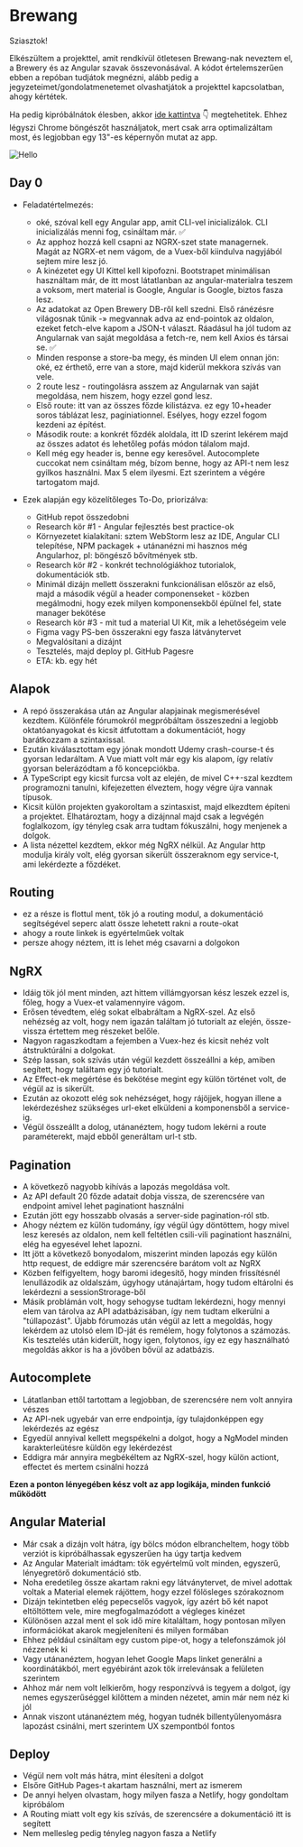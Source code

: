 # Brewang

Sziasztok!

Elkészültem a projekttel, amit rendkívül ötletesen Brewang-nak neveztem el, a Brewery és az Angular szavak összevonásával. A kódot értelemszerűen ebben a repóban tudjátok megnézni, alább pedig a jegyzeteimet/gondolatmenetemet olvashatjátok a projekttel kapcsolatban, ahogy kértétek.

Ha pedig kipróbálnátok élesben, akkor [ide kattintva](https://brewang.netlify.com/) 👇  megtehetitek. Ehhez légyszi Chrome böngészőt használjatok, mert csak arra optimalizáltam most, és legjobban egy 13"-es képernyőn mutat az app.

![Hello](https://i.imgur.com/OTrzitL.png)

## Day 0

* Feladatértelmezés:
    * oké, szóval kell egy Angular app, amit CLI-vel inicializálok. CLI inicializálás menni fog, csináltam már. ✅
    * Az apphoz hozzá kell csapni az NGRX-szet state managernek. Magát az NGRX-et nem vágom, de a Vuex-ből kiindulva nagyjából sejtem mire lesz jó. 
    * A kinézetet egy UI Kittel kell kipofozni. Bootstrapet minimálisan használtam már, de itt most látatlanban az angular-materialra teszem a voksom, mert material is Google, Angular is Google, biztos fasza lesz.
    * Az adatokat az Open Brewery DB-ről kell szedni. Első ránézésre világosnak tűnik -» megvannak adva az end-pointok az oldalon, ezeket fetch-elve kapom a JSON-t választ. Ráadásul ha jól tudom az Angularnak van saját megoldása a fetch-re, nem kell Axios és társai se. ✅
    * Minden response a store-ba megy, és minden UI elem onnan jön: oké, ez érthető, erre van a store, majd kiderül mekkora szívás van vele.
    * 2 route lesz - routingolásra asszem az Angularnak van saját megoldása, nem hiszem, hogy ezzel gond lesz.
    * Első route: itt van az összes főzde kilistázva. ez egy 10+header soros táblázat lesz, paginiationnel. Esélyes, hogy ezzel fogom kezdeni az építést.
    * Második route: a konkrét főzdék aloldala, itt ID szerint lekérem majd az összes adatot és lehetőleg pofás módon tálalom majd.
    * Kell még egy header is, benne egy keresővel. Autocomplete cuccokat nem csináltam még, bízom benne, hogy az API-t nem lesz gyilkos használni. Max 5 elem ilyesmi. Ezt szerintem a végére tartogatom majd.
    
* Ezek alapján egy közelítőleges To-Do, priorizálva:
    * GitHub repot összedobni
    * Research kör #1 - Angular fejlesztés best practice-ok
    * Környezetet kialakítani: sztem WebStorm lesz az IDE, Angular CLI telepítése, NPM packagek + utánanézni mi hasznos még Angularhoz, pl: böngésző bővítmények stb.
    * Research kör #2 - konkrét technológiákhoz tutorialok, dokumentációk stb.
    * Minimál dizájn mellett összerakni funkcionálisan először az első, majd a második végül a header componenseket - közben megálmodni, hogy ezek milyen komponensekből épülnel fel, state manager bekötése
    * Research kör #3 - mit tud a material UI Kit, mik a lehetőségeim vele
    * Figma vagy PS-ben összerakni egy fasza látványtervet
    * Megvalósítani a dizájnt
    * Tesztelés, majd deploy pl. GitHub Pagesre
    * ETA: kb. egy hét

## Alapok

* A repó összerakása után az Angular alapjainak megismerésével kezdtem. Különféle fórumokról megpróbáltam összeszedni a legjobb oktatóanyagokat és kicsit átfutottam a dokumentációt, hogy barátkozzam a szintaxissal.
* Ezután kiválasztottam egy jónak mondott Udemy crash-course-t és gyorsan ledaráltam. A Vue miatt volt már egy kis alapom, így relatív gyorsan belerázódtam a fő koncepciókba.
* A TypeScript egy kicsit furcsa volt az elején, de mivel C++-szal kezdtem programozni tanulni, kifejezetten élveztem, hogy végre újra vannak típusok.
* Kicsit külön projekten gyakoroltam a szintasxist, majd elkezdtem építeni a projektet. Elhatároztam, hogy a dizájnnal majd csak a legvégén foglalkozom, így tényleg csak arra tudtam fókuszálni, hogy menjenek a dolgok.
* A lista nézettel kezdtem, ekkor még NgRX nélkül. Az Angular http modulja király volt, elég gyorsan sikerült összeraknom egy service-t, ami lekérdezte a főzdéket.

## Routing

* ez a része is flottul ment, tök jó a routing modul, a dokumentáció segítségével seperc alatt össze lehetett rakni a route-okat
* ahogy a route linkek is egyértelműek voltak
* persze ahogy néztem, itt is lehet még csavarni a dolgokon

## NgRX

* Idáig tök jól ment minden, azt hittem villámgyorsan kész leszek ezzel is, főleg, hogy a Vuex-et valamennyire vágom.
* Erősen tévedtem, elég sokat elbabráltam a NgRX-szel. Az első nehézség az volt, hogy nem igazán találtam jó tutorialt az elején, össze-vissza értettem meg részeket belőle.
* Nagyon ragaszkodtam a fejemben a Vuex-hez és kicsit nehéz volt átstruktúrálni a dolgokat.
* Szép lassan, sok szívás után végül kezdett összeállni a kép, amiben segített, hogy találtam egy jó tutorialt.
* Az Effect-ek megértése és bekötése megint egy külön történet volt, de végül az is sikerült.
* Ezután az okozott elég sok nehézséget, hogy rájöjjek, hogyan illene a lekérdezéshez szükséges url-eket elküldeni a komponensből a service-ig.
* Végül összeállt a dolog, utánanéztem, hogy tudom lekérni a route paraméterekt, majd ebből generáltam url-t stb.

## Pagination

* A következő nagyobb kihívás a lapozás megoldása volt.
* Az API default 20 főzde adatait dobja vissza, de szerencsére van endpoint amivel lehet paginationt használni
* Ezután jött egy hosszabb olvasás a server-side pagination-ról stb.
* Ahogy néztem ez külön tudomány, így végül úgy döntöttem, hogy mivel lesz keresés az oldalon, nem kell feltétlen csili-vili paginationt használni, elég ha egyesével lehet lapozni.
* Itt jött a következő bonyodalom, miszerint minden lapozás egy külön http request, de eddigre már szerencsére barátom volt az NgRX
* Közben felfigyeltem, hogy baromi idegesítő, hogy minden frissítésnél lenullázodik az oldalszám, úgyhogy utánajártam, hogy tudom eltárolni és lekérdezni a sessionStrorage-ből
* Másik problámán volt, hogy sehogyse tudtam lekérdezni, hogy mennyi elem van tárolva az API adatbázisában, így nem tudtam elkerülni a "túllapozást". Újabb fórumozás után végül az lett a megoldás, hogy lekérdem az utolsó elem ID-ját és remélem, hogy folytonos a számozás. Kis tesztelés után kiderült, hogy igen, folytonos, így ez egy használható megoldás akkor is ha a jövőben bővül az adatbázis.

## Autocomplete

* Látatlanban ettől tartottam a legjobban, de szerencsére nem volt annyira vészes
* Az API-nek ugyebár van erre endpointja, így tulajdonképpen egy lekérdezés az egész
* Egyedül annyival kellett megspékelni a dolgot, hogy a NgModel minden karakterleütésre küldön egy lekérdezést
* Eddigra már annyira megbékéltem az NgRX-szel, hogy külön actiont, effectet és mertem csinálni hozzá

**Ezen a ponton lényegében kész volt az app logikája, minden funkció működött**

## Angular Material

* Már csak a dizájn volt hátra, így bölcs módon elbrancheltem, hogy több verziót is kipróbálhassak egyszerűen ha úgy tartja kedvem
* Az Angular Materialt imádtam: tök egyértelmű volt minden, egyszerű, lényegretörő dokumentáció stb.
* Noha eredetileg össze akartam rakni egy látványtervet, de mivel adottak voltak a Material elemek rájöttem, hogy ezzel fölösleges szórakoznom
* Dizájn tekintetben elég pepecselős vagyok, így azért bő két napot eltöltöttem vele, mire megfogalmazódott a végleges kinézet
* Különösen azzal ment el sok idő mire kitaláltam, hogy pontosan milyen információkat akarok megjeleníteni és milyen formában
* Ehhez például csináltam egy custom pipe-ot, hogy a telefonszámok jól nézzenek ki
* Vagy utánanéztem, hogyan lehet Google Maps linket generálni a koordinátákból, mert egyébiránt azok tök irrelevánsak a felületen szerintem
* Ahhoz már nem volt lelkierőm, hogy responzívvá is tegyem a dolgot, így nemes egyszerűséggel kilőttem a minden nézetet, amin már nem néz ki jól
* Annak viszont utánanéztem még, hogyan tudnék billentyűlenyomásra lapozást csinálni, mert szerintem UX szempontból fontos

## Deploy

* Végül nem volt más hátra, mint élesíteni a dolgot
* Elsőre GitHub Pages-t akartam használni, mert az ismerem
* De annyi helyen olvastam, hogy milyen fasza a Netlify, hogy gondoltam kipróbálom
* A Routing miatt volt egy kis szívás, de szerencsére a dokumentáció itt is segített
* Nem mellesleg pedig tényleg nagyon fasza a Netlify
